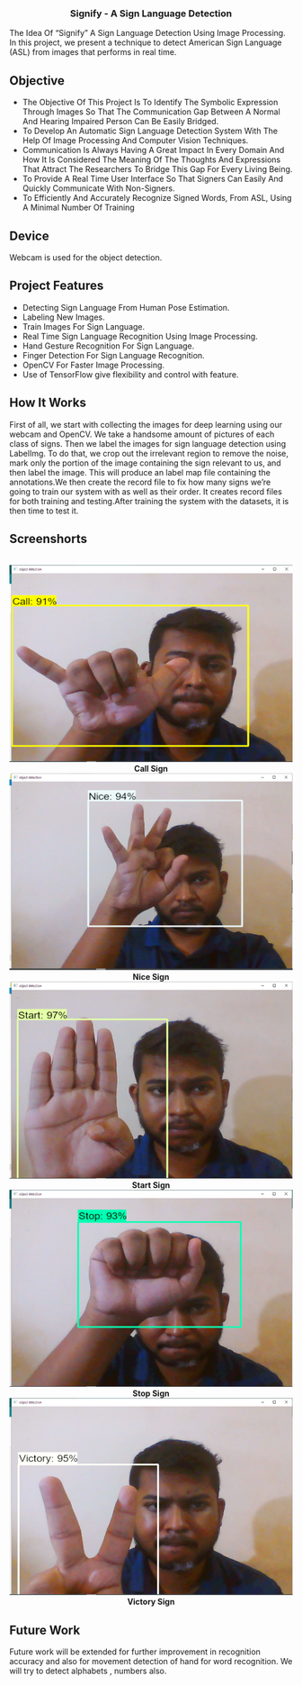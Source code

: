<h3 align="center" >Signify - A Sign Language Detection </h1>

The Idea Of “Signify” A Sign Language Detection Using Image 
Processing. In this project, we present a technique to detect American Sign Language (ASL) from images that performs in real time.

## Objective
* The Objective Of This Project Is To Identify The Symbolic 
Expression Through Images So That The Communication Gap Between 
A Normal And Hearing Impaired Person Can Be Easily Bridged.
* To Develop An Automatic Sign Language Detection System With The 
Help Of Image Processing And Computer Vision Techniques.
* Communication Is Always Having A Great Impact In Every Domain 
And How It Is Considered The Meaning Of The Thoughts And 
Expressions That Attract The Researchers To Bridge This Gap For 
Every Living Being.
* To Provide A Real Time User Interface So That Signers Can Easily 
And Quickly Communicate With Non-Signers.
* To Efficiently And Accurately Recognize Signed Words, From 
ASL, Using A Minimal Number Of Training 

## Device
Webcam is used for the object detection.

## Project Features 
* Detecting Sign Language From Human Pose Estimation.
* Labeling New Images.
* Train Images For Sign Language.
* Real Time Sign Language Recognition Using Image 
Processing.
* Hand Gesture Recognition For Sign Language.
* Finger Detection For Sign Language Recognition.
* OpenCV For Faster Image Processing.
* Use of TensorFlow give flexibility and control with feature.

## How It Works
First of all, we start with collecting the images for deep learning using our webcam and OpenCV. We take a handsome amount of pictures of each class of signs. Then we label the images for sign language detection using LabelImg. To do that, we crop out the irrelevant region to remove the noise, mark only the portion of the image containing the sign relevant to us, and then label the image. This will produce an label map file containing the annotations.We then create the record file to fix how many signs we’re going to train our system with as well as their order. It creates record files for both training and testing.After training the system with the datasets, it is then time to test it.

## Screenshorts
<p align="center">
  <br>
    <img src="ss/call.png" height="350px" width="550px"><br>
   <b>Call Sign</b><br>
    <img src="ss/nice.png" height="350px" width="550px"><br>
    <b>Nice Sign</b><br>
    <img src="ss/start.png" height="350px" width="550px"><br>
    <b>Start Sign</b><br>
    <img src="ss/stop.png" height="350px" width="550px"><br>
    <b>Stop Sign</b><br>
    <img src="ss/victory.png" height="350px" width="550px"><br>
    <b>Victory Sign</b><br>
</p>

## Future Work
Future work will be extended for further improvement in recognition accuracy and also for movement detection  of hand for word recognition. We will try to detect alphabets , numbers also.
